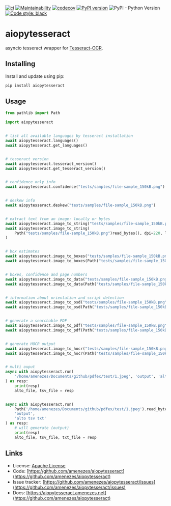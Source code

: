 [![ci](https://github.com/amenezes/aiopytesseract/actions/workflows/ci.yml/badge.svg)](https://github.com/amenezes/aiopytesseract/actions/workflows/ci.yml)
[![Maintainability](https://api.codeclimate.com/v1/badges/7b8b70e0c20c6809df54/maintainability)](https://codeclimate.com/github/amenezes/aiopytesseract/maintainability)
[![codecov](https://codecov.io/gh/amenezes/aiopytesseract/branch/master/graph/badge.svg)](https://codecov.io/gh/amenezes/aiopytesseract)
[![PyPI version](https://badge.fury.io/py/aiopytesseract.svg)](https://badge.fury.io/py/aiopytesseract)
![PyPI - Python Version](https://img.shields.io/pypi/pyversions/aiopytesseract)
[![Code style: black](https://img.shields.io/badge/code%20style-black-000000.svg)](https://github.com/psf/black)

# aiopytesseract

asyncio tesseract wrapper for [Tesseract-OCR]().

## Installing

Install and update using pip:

````bash
pip install aiopytesseract
````

## Usage

```python
from pathlib import Path

import aiopytesseract


# list all available languages by tesseract installation
await aiopytesseract.languages()
await aiopytesseract.get_languages()


# tesseract version
await aiopytesseract.tesseract_version()
await aiopytesseract.get_tesseract_version()


# confidence only info
await aiopytesseract.confidence("tests/samples/file-sample_150kB.png")


# deskew info
await aiopytesseract.deskew("tests/samples/file-sample_150kB.png")


# extract text from an image: locally or bytes
await aiopytesseract.image_to_string("tests/samples/file-sample_150kB.png")
await aiopytesseract.image_to_string(
	Path("tests/samples/file-sample_150kB.png")read_bytes(), dpi=220, lang='eng+por'
)


# box estimates
await aiopytesseract.image_to_boxes("tests/samples/file-sample_150kB.png")
await aiopytesseract.image_to_boxes(Path("tests/samples/file-sample_150kB.png")


# boxes, confidence and page numbers
await aiopytesseract.image_to_data("tests/samples/file-sample_150kB.png")
await aiopytesseract.image_to_data(Path("tests/samples/file-sample_150kB.png")


# information about orientation and script detection
await aiopytesseract.image_to_osd("tests/samples/file-sample_150kB.png")
await aiopytesseract.image_to_osd(Path("tests/samples/file-sample_150kB.png")


# generate a searchable PDF
await aiopytesseract.image_to_pdf("tests/samples/file-sample_150kB.png")
await aiopytesseract.image_to_pdf(Path("tests/samples/file-sample_150kB.png")


# generate HOCR output
await aiopytesseract.image_to_hocr("tests/samples/file-sample_150kB.png")
await aiopytesseract.image_to_hocr(Path("tests/samples/file-sample_150kB.png")


# multi ouput
async with aiopytesseract.run(
	'/home/amenezes/Documents/github/pdfex/test/1.jpeg', 'output', 'alto tsv'
) as resp:
	print(resp)
	alto_file, tsv_file = resp


async with aiopytesseract.run(
	Path('/home/amenezes/Documents/github/pdfex/test/1.jpeg').read_bytes(),
	'output',
	'alto tsv txt'
) as resp:
	# will generate (output)
	print(resp)
	alto_file, tsv_file, txt_file = resp
```

## Links

- License: [Apache License](https://choosealicense.com/licenses/apache-2.0/)
- Code: [https://github.com/amenezes/aiopytesseract](https://github.com/amenezes/aiopytesseract)
- Issue tracker: [https://github.com/amenezes/aiopytesseract/issues](https://github.com/amenezes/aiopytesseract/issues)
- Docs: [https://aiopytesseract.amenezes.net](https://github.com/amenezes/aiopytesseract)
